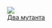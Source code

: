 ![](/books/sf_action/Ежи%20Тумановский/Два%20мутанта.jpg)  
[Два мутанта](/books/sf_action/Ежи%20Тумановский/Два%20мутанта)